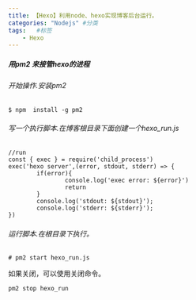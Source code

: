 ```yaml
---
title: 【Hexo】利用node、hexo实现博客后台运行。
categories: "Nodejs" #分类
tags:   #标签
	- Hexo
---
```

##### 用pm2 来接管hexo的进程

###### 开始操作.安装pm2


```
$ npm  install -g pm2
```

###### 写一个执行脚本.在博客根目录下面创建一个hexo_run.js


```
//run
const { exec } = require('child_process')
exec('hexo server',(error, stdout, stderr) => {
        if(error){
                console.log('exec error: ${error}')
                return
        }
        console.log('stdout: ${stdout}');
        console.log('stderr: ${stderr}');
})
```

###### 运行脚本.在根目录下执行。


```
# pm2 start hexo_run.js
```

如果关闭，可以使用关闭命令。
```
pm2 stop hexo_run
```